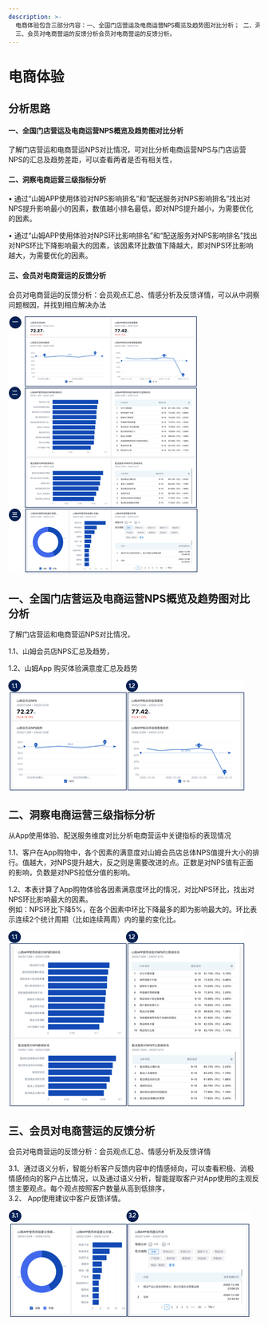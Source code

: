 ```yaml
---
description: >-
  电商体验包含三部分内容：一、全国门店营运及电商运营NPS概览及趋势图对比分析； 二、洞察电商运营三级指标分析；
  三、会员对电商营运的反馈分析会员对电商营运的反馈分析。
---
```


# 电商体验

## 分析思路

#### 一、全国门店营运及电商运营NPS概览及趋势图对比分析

了解门店营运和电商营运NPS对比情况，可对比分析电商运营NPS与门店运营NPS的汇总及趋势差距，可以查看两者是否有相关性，

#### 二、洞察电商运营三级指标分析

• 通过“山姆APP使用体验对NPS影响排名”和“配送服务对NPS影响排名”找出对NPS提升影响最小的因素，数值越小排名最低，即对NPS提升越小，为需要优化的因素。

• 通过“山姆APP使用体验对NPS环比影响排名”和“配送服务对NPS影响排名”找出对NPS环比下降影响最大的因素，该因素环比数值下降越大，即对NPS环比影响越大，为需要优化的因素。

#### 三、会员对电商营运的反馈分析

会员对电商营运的反馈分析：会员观点汇总、情感分析及反馈详情，可以从中洞察问题根因，并找到相应解决办法

![&#x5206;&#x6790;&#x601D;&#x8DEF;](.gitbook/assets/image%20%2821%29.png)

## 一、全国门店营运及电商运营NPS概览及趋势图对比分析

了解门店营运和电商营运NPS对比情况，

1.1、山姆会员店NPS汇总及趋势，

1.2、山姆App 购买体验满意度汇总及趋势

![&#x7535;&#x5546;&#x4F53;&#x9A8C;&#x4E00;](.gitbook/assets/image%20%284%29.png)

## 二、洞察电商运营三级指标分析

从App使用体验、配送服务维度对比分析电商营运中关键指标的表现情况

1.1、客户在App购物中，各个因素的满意度对山姆会员店总体NPS值提升大小的排行。值越大，对NPS提升越大，反之则是需要改进的点。正数是对NPS值有正面的影响，负数是对NPS拉低分值的影响。

1.2、本表计算了App购物体验各因素满意度环比的情况，对比NPS环比，找出对NPS环比影响最大的因素。  
 例如：NPS环比下降5%，在各个因素中环比下降最多的即为影响最大的。环比表示连续2个统计周期（比如连续两周）内的量的变化比。

![&#x7535;&#x5546;&#x4F53;&#x9A8C;&#x4E8C;](.gitbook/assets/image%20%285%29.png)

## 三、会员对电商营运的反馈分析

会员对电商营运的反馈分析：会员观点汇总、情感分析及反馈详情

3.1、通过语义分析，智能分析客户反馈内容中的情感倾向，可以查看积极、消极情感倾向的客户占比情况，以及通过语义分析，智能提取客户对App使用的主观反馈主要观点。每个观点按照客户数量从高到低排序，  
 3.2、 App使用建议中客户反馈详情。

![&#x7535;&#x5546;&#x4F53;&#x9A8C;&#x4E09;](.gitbook/assets/image%20%2813%29.png)



